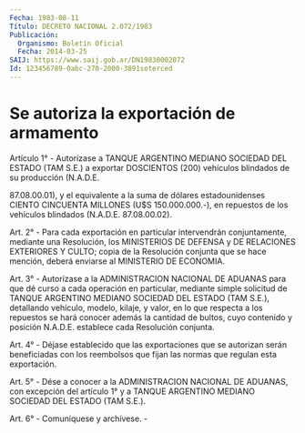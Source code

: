 ```yaml
---
Fecha: 1983-08-11
Título: DECRETO NACIONAL 2.072/1983
Publicación:
  Organismo: Boletín Oficial
  Fecha: 2014-03-25
SAIJ: https://www.saij.gob.ar/DN19830002072
Id: 123456789-0abc-270-2000-3891soterced
---
```

# Se autoriza la exportación de armamento

<a id="1"></a>
Artículo 1° - Autorízase a TANQUE ARGENTINO MEDIANO SOCIEDAD DEL ESTADO (TAM S.E.) a exportar DOSCIENTOS (200) vehículos blindados de su producción (N.A.D.E.

87.08.00.01), y el equivalente a la suma de dólares estadounidenses CIENTO CINCUENTA MILLONES (U$S 150.000.000.-), en repuestos de los vehículos blindados (N.A.D.E. 87.08.00.02).

<a id="2"></a>
Art. 2° - Para cada exportación en particular intervendrán conjuntamente, mediante una Resolución, los MINISTERIOS DE DEFENSA y DE RELACIONES EXTERIORES Y CULTO; copia de la Resolución conjunta que se hace mención, deberá enviarse al MINISTERIO DE ECONOMIA.

<a id="3"></a>
Art. 3° - Autorízase a la ADMINISTRACION NACIONAL DE ADUANAS para que dé curso a cada operación en particular, mediante simple solicitud de TANQUE ARGENTINO MEDIANO SOCIEDAD DEL ESTADO (TAM S.E.), detallando vehículo, modelo, kilaje, y valor, en lo que respecta a los repuestos se hará conocer además la cantidad de bultos, cuyo contenido y posición N.A.D.E. establece cada Resolución conjunta.

<a id="4"></a>
Art. 4° - Déjase establecido que las exportaciones que se autorizan serán beneficiadas con los reembolsos que fijan las normas que regulan esta exportación.

<a id="5"></a>
Art. 5° - Dése a conocer a la ADMINISTRACION NACIONAL DE ADUANAS, con excepción del artículo 1° y a TANQUE ARGENTINO MEDIANO SOCIEDAD DEL ESTADO (TAM S.E.).

<a id="6"></a>
Art. 6° - Comuníquese y archívese. -